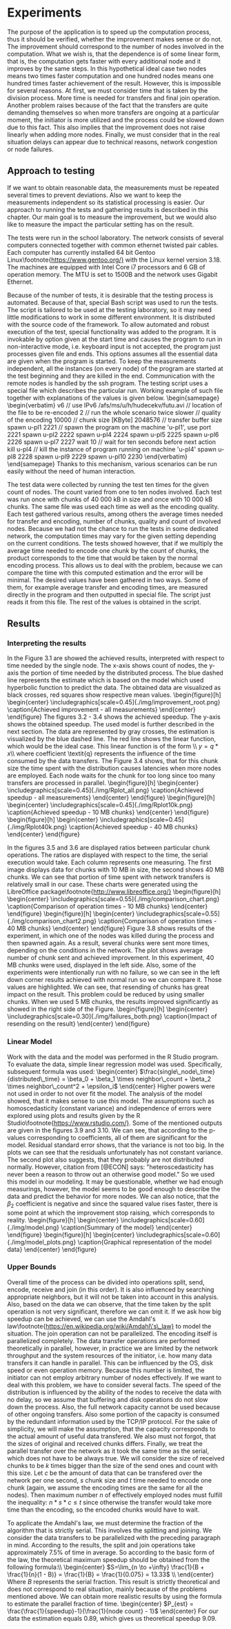 # Experiments
The purpose of the application is to speed up the computation process, thus it should be verified, whether the improvement makes sense or do not. The improvement should correspond to the number of nodes involved in the computation. What we wish is, that the dependence is of some linear form, that is, the computation gets faster with every additional node and it improves by the same steps. In this hypothetical ideal case two nodes means two times faster computation and one hundred nodes means one hundred times faster achievement of the result. However, this is impossible for several reasons. At first, we must consider time that is taken by the division process. More time is needed for transfers and final join operation. Another problem raises because of the fact that the transfers are quite demanding themselves so when more transfers are ongoing at a particular moment, the initiator is more utilized and the process could be slowed down due to this fact. This also implies that the improvement does not raise linearly when adding more nodes. Finally, we must consider that in the real situation delays can appear due to technical reasons, network congestion or node failures.

## Approach to testing
If we want to obtain reasonable data, the measurements must be repeated several times to prevent deviations. Also we want to keep the measurements independent so its statistical processing is easier. Our approach to running the tests and gathering results is described in this chapter. Our main goal is to measure the improvement, but we would also like to measure the impact the particular setting has on the result.

The tests were run in the school laboratory. The network consists of several computers connected together with common ethernet twisted pair cables. Each computer has currently installed 64 bit Gentoo  Linux\footnote{https://www.gentoo.org/} with the Linux kernel version 3.18. The machines are equipped with Intel Core i7 processors and 6 GB of operation memory. The MTU is set to 1500B and the network uses Gigabit Ethernet.

Because of the number of tests, it is desirable that the testing process is automated. Because of that, special Bash script was used to run the tests. The script is tailored to be used at the testing laboratory, so it may need little modifications to work in some different environment. It is distributed with the source code of the framework. To allow automated and robust execution of the test, special functionality was added to the program. It is invokable by option given at the start time and causes the program to run in non-interactive mode, i.e. keyboard input is not accepted, the program just processes given file and ends. This options assumes all the essential data are given when the program is started. To keep the measurements independent, all the instances (on every node) of the program are started at the test beginning and they are killed in the end. Communication with the remote nodes is handled by the ssh program. The testing script uses a special file which describes the particular run. Working example of such file together with explanations of the values is given below.
\begin{samepage}
\begin{verbatim}
v6 // use IPv6
/afs/ms/u/h/hudecekv/futu.avi // location of the file to be re-encoded
2 // run the whole scenario twice
slower // quality of the encoding
10000 // chunk size [KByte]
2048576 // transfer buffer size
spawn u-pl1 2221 // spawn the program on the machine 'u-pl1', use port 2221
spawn u-pl2 2222
spawn u-pl4 2224
spawn u-pl5 2225
spawn u-pl6 2226
spawn u-pl7 2227
wait 10 // wait for ten seconds before next action
kill u-pl4 // kill the instance of program running on machine 'u-pl4'
spawn u-pl8 2228
spawn u-pl9 2229
spawn u-pl10 2230
\end{verbatim}
\end{samepage}
Thanks to this mechanism, various scenarios can be run easily without the need of human interaction.

The test data were collected by running the test ten times for the given count of nodes. The count varied from one to ten nodes involved. Each test was run once with chunks of 40 000 kB in size and once with 10 000 kB chunks. The same file was used each time as well as the encoding quality. Each test gathered various results, among others the average times needed for transfer and encoding, number of chunks, quality and count of involved nodes. Because we had not the chance to run the tests in some dedicated network, the computation times may vary for the given setting depending on the current conditions. The tests showed however, that if we multiply the average time needed to encode one chunk by the count of chunks, the product corresponds to the time that would be taken by the normal encoding process. This allows us to deal with the problem, because we can compare the time with this computed estimation and the error will be minimal.
The desired values have been gathered in two ways. Some of them, for example average transfer and encoding times, are measured directly in the program and then outputted in special file. The script just reads it from this file. The rest of the values is obtained in the script.

## Results

### Interpreting the results
 In the Figure 3.1 are showed the achieved results, interpreted with respect to time needed by the single node. The x-axis shows count of nodes, the y-axis the portion of time needed by the distributed process. The blue dashed line represents the estimate which is based on the model which used hyperbolic function to predict the data. The obtained data are visualized as black crosses, red squares show respective mean values.
\begin{figure}[h]
\begin{center}
\includegraphics[scale=0.45]{./img/improvement_root.png}
\caption{Achieved improvement - all measurements}
\end{center}
\end{figure}
The figures 3.2 - 3.4 shows the achieved speedup. The y-axis shows the obtained speedup. The used model is further described in the next section. The data are represented by gray crosses, the estimation is visualized by the blue dashed line. The red line shows the linear function, which would be the ideal case. This linear function is of the form \\\\
$y = q*x$\\\\
where coefficient \textit{q} represents the influence of the time consumed by the data transfers. The Figure 3.4 shows, that for this chunk size the time spent with the distribution causes latencies when more nodes are employed. Each node waits for the chunk for too long since too many transfers are processed in parallel.
\begin{figure}[h]
\begin{center}
\includegraphics[scale=0.45]{./img/Rplot_all.png}
\caption{Achieved speedup - all measurements}
\end{center}
\end{figure}
\begin{figure}[h]
\begin{center}
\includegraphics[scale=0.45]{./img/Rplot10k.png}
\caption{Achieved speedup - 10 MB chunks}
\end{center}
\end{figure}
\begin{figure}[h]
\begin{center}
\includegraphics[scale=0.45]{./img/Rplot40k.png}
\caption{Achieved speedup - 40 MB chunks}
\end{center}
\end{figure}

In the figures 3.5 and 3.6 are displayed ratios between particular chunk operations. The ratios are displayed with respect to the time, the serial execution would take. Each column represents one measuring. The first image displays data for chunks with 10 MB in size, the second shows 40 MB chunks. We can see that portion of time spent with network transfers is relatively small in our case. These charts were generated using the LibreOffice package\footnote{http://www.libreoffice.org/}
\begin{figure}[h]
\begin{center}
\includegraphics[scale=0.55]{./img/comparison_chart.png}
\caption{Comparison of operation times - 10 MB chunks}
\end{center}
\end{figure}
\begin{figure}[h]
\begin{center}
\includegraphics[scale=0.55]{./img/comparison_chart2.png}
\caption{Comparison of operation times - 40 MB chunks}
\end{center}
\end{figure}
Figure 3.8 shows results of the experiment, in which one of the nodes was killed during the process and then spawned again. As a result, several chunks were sent more times, depending on the conditions in the network. The plot shows average number of chunk sent and achieved improvement. In this experiment, 40 MB chunks were used, displayed in the left side. Also, some of the experiments were intentionally run with no failure, so we can see in the left down corner results achieved with normal run so we can compare it. Those values are highlighted. We can see, that resending of chunks has great impact on the result. This problem could be reduced by using smaller chunks. When we used 5 MB chunks, the results improved significantly as showed in the right side of the Figure.
\begin{figure}[h]
\begin{center}
\includegraphics[scale=0.30]{./img/failures_both.png}
\caption{Impact of resending on the result}
\end{center}
\end{figure}

### Linear Model
Work with the data and the model was performed in the R Studio program. To evaluate the data, simple linear regression model was used. Specifically, subsequent formula was used:
\begin{center}
$\frac{single\_node\_time}{distributed\_time} = \beta_0 + \beta_1 \times neighbor\_count + \beta_2 \times neighbor\_count^2 + \epsilon_i$
\end{center}
Higher powers were not used in order to not over fit the model. The analysis of the model showed, that it makes sense to use this model. The assumptions such as homoscedasticity (constant variance) and independence of errors were explored using plots and results given by the R Studio\footnote{https://www.rstudio.com/}.
Some of the mentioned outputs are given in the figures 3.9 and 3.10. We can see, that according to the p-values corresponding to coefficients, all of them are significant for the model. Residual standard error shows, that the variance is not too big. In the plots we can see that the residuals unfortunately has not constant variance. The second plot also suggests, that they probably are not distributed normally. However, citation from [@ECON] says: "heteroscedasticity has never been a reason to throw out an otherwise good model." So we used this model in our modeling. It may be questionable, whether we had enough measurings, however, the model seems to be good enough to describe the data and predict the behavior for more nodes. We can also notice, that the $\beta_2$ coefficient is negative and since the squared value rises faster, there is some point at which the improvement stop raising, which corresponds to reality.
\begin{figure}[h]
\begin{center}
\includegraphics[scale=0.60]{./img/model.png}
\caption{Summary of the model}
\end{center}
\end{figure}
\begin{figure}[h]
\begin{center}
\includegraphics[scale=0.60]{./img/model_plots.png}
\caption{Graphical representation of the model data}
\end{center}
\end{figure}

### Upper Bounds
Overall time of the process can be divided into operations split, send, encode, receive and join (in this order). It is also influenced by searching appropriate neighbors, but it will not be taken into account in this analysis. Also, based on the data we can observe, that the time taken by the split operation is not very significant, therefore we can omit it. If we ask how big speedup can be achieved, we can use the Amdahl\'s law\footnote{https://en.wikipedia.org/wiki/Amdahl\'s\_law} to model the situation. The join operation can not be parallelized. The encoding itself is parallelized completely. The data transfer operations are performed theoretically in parallel, however, in practice we are limited by the network throughput and the system resources of the initiator, i.e. how many data transfers it can handle in parallel. This can be influenced by the OS, disk speed or even operation memory. Because this number is limited, the initiator can not employ arbitrary number of nodes effectively. If we want to deal with this problem, we have to consider several facts. The speed of the distribution is influenced by the ability of the nodes to receive the data with no delay, so we assume that buffering and disk operations do not slow down the process. Also, the full network capacity cannot be used because of other ongoing transfers. Also some portion of the capacity is consumed by the redundant information used by the TCP/IP protocol. For the sake of simplicity, we will make the assumption, that the capacity corresponds to the actual amount of useful data transfered. We also must not forgot, that the sizes of original and received chunks differs. Finally, we treat the parallel transfer over the network as it took the same time as the serial, which does not have to be always true. We will consider the size of received chunks to be $k$ times bigger than the size of the send ones and count with this size. Let $c$ be the amount of data that can be transfered over the network per one second, $s$ chunk size and $t$ time needed to encode one chunk (again, we assume the encoding times are the same for all the nodes). Then maximum number $n$ of effectively employed nodes must fulfill the inequality: $n * s * c \leq t$ since otherwise the transfer would take more time than the encoding, so the encoded chunks would have to wait.

To applicate the Amdahl's law, we must determine the fraction of the algorithm that is strictly serial. This involves the splitting and joining. We consider the data transfers to be parallelized with the preceding paragraph in mind. According to the results, the split and join operations take approximately 7.5\% of time in average. So according to the basic form of the law, the theoretical maximum speedup should be obtained from the following formula:\\\\
\begin{center}
$S=\lim_{n \to +\infty} \frac{1}{B + \frac{1}{n}(1 - B)} = \frac{1}{B} = \frac{1}{0.075} = 13.33$ \\\\
\end{center}
Where $B$ represents the serial fraction. This result is strictly theoretical and does not correspond to real situation, mainly because of the problems mentioned above. We can obtain more realistic results by using the formula to estimate the parallel fraction of time.
\begin{center}
$P_{est} = \frac{\frac{1}{speedup}-1}{\frac{1}{node count} - 1}$
\end{center}
For our data the estimation equals $0.89$, which gives us theoretical speedup $9.09$.